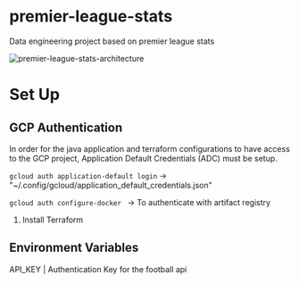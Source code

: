 # premier-league-stats

Data engineering project based on premier league stats

![premier-league-stats-architecture](https://github.com/user-attachments/assets/84c87b2e-c2cb-46b3-8201-e0af729e0003)

# Set Up

## GCP Authentication

In order for the java application and terraform configurations to have access to the GCP project,
Application Default Credentials (ADC) must be setup.

``gcloud auth application-default login`` -> "~/.config/gcloud/application_default_credentials.json"

``gcloud auth configure-docker `` -> To authenticate with artifact registry

1. Install Terraform

## Environment Variables

API_KEY | Authentication Key for the football api
